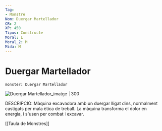 ```yaml
---
Tag:
- Monstre
Nom: Duergar Martellador
CR: 2
XP: 450
Tipus: Constructe
Moral: L
Moral_2: M
Mida: M
---
```

# Duergar Martellador

```statblock
monster: Duergar Martellador
```

![Duergar Martellador_imatge | 300](https://angrygolem-games.com/wp-content/uploads/2021/10/duergar-hammerer.jpg)

DESCRIPCIÓ: 
Màquina excavadora amb un duergar lligat dins, normalment castigats per mala ètica de treball. La màquina transforma el dolor en energia, i s'usen per combat i excavar.

[[Taula de Monstres]]